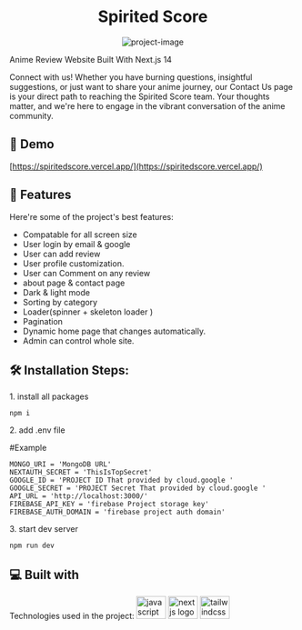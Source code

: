 <h1 align="center" id="title">Spirited Score</h1>

<p align="center"><img src="https://firebasestorage.googleapis.com/v0/b/spirited-score-review.appspot.com/o/images%2FSpiritedScore.png?alt=media&token=b4859f35-05f7-4fb7-9b57-1e5c8af31853" alt="project-image"></p>


<p id="data">Anime Review Website Built With Next.js 14</p>

<p id="description">Connect with us! Whether you have burning questions, insightful suggestions, or just want to share your anime journey, our Contact Us page is your direct path to reaching the Spirited Score team. Your thoughts matter, and we're here to engage in the vibrant conversation of the anime community.</p>

<h2>🚀 Demo</h2>

[https://spiritedscore.vercel.app/](https://spiritedscore.vercel.app/)

<h2>🧐 Features</h2>

Here're some of the project's best features:

* Compatable for all screen size
* User login by email & google
* User can add review
* User profile customization. 
* User can Comment on any review
* about page & contact page
* Dark & light mode
* Sorting by category
* Loader(spinner + skeleton loader )
* Pagination
* Dynamic home page that changes automatically.
* Admin can control whole site.

<h2>🛠️ Installation Steps:</h2>

<p>1. install all packages</p>

```
npm i
```

<p>2. add .env file</p>
#Example 

```
MONGO_URI = 'MongoDB URL'
NEXTAUTH_SECRET = 'ThisIsTopSecret'
GOOGLE_ID = 'PROJECT ID That provided by cloud.google '
GOOGLE_SECRET = 'PROJECT Secret That provided by cloud.google '
API_URL = 'http://localhost:3000/'
FIREBASE_API_KEY = 'firebase Project storage key'
FIREBASE_AUTH_DOMAIN = 'firebase project auth domain'
```

<p>3. start dev server</p>

```
npm run dev
```

<h2>💻 Built with</h2>

Technologies used in the project:
<img src="https://cdn.jsdelivr.net/gh/devicons/devicon/icons/javascript/javascript-original.svg" height="40" width="52" alt="javascript logo"  />
<img src="https://cdn.jsdelivr.net/gh/devicons/devicon/icons/nextjs/nextjs-original.svg" height="40" width="52" alt="nextjs logo"  />
<img src="https://cdn.jsdelivr.net/gh/devicons/devicon/icons/tailwindcss/tailwindcss-original-wordmark.svg" height="40" width="52" alt="tailwindcss logo"  />
